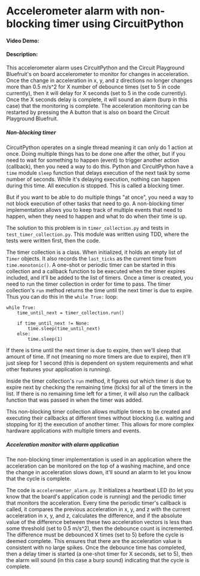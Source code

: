 # Accelerometer alarm with non-blocking timer using CircuitPython
#### Video Demo:  <URL HERE>
#### Description:
This accelerometer alarm uses CircuitPython and the Circuit Playground Bluefruit's on board accelerometer to monitor for changes in acceleration. Once the change in acceleration in x, y, and z directions no longer changes more than 0.5 m/s^2 for X number of debounce times (set to 5 in code currently), then it will delay for X seconds (set to 5 in the code currently). Once the X seconds delay is complete, it will sound an alarm (burp in this case) that the monitoring is complete. The acceleration monitoring can be restarted by pressing the A button that is also on board the Circuit Playground Bluefruit.

##### Non-blocking timer
CircuitPython operates on a single thread meaning it can only do 1 action at once. Doing multiple things has to be done one after the other, but if you need to wait for something to happen (event) to trigger another action (callback), then you need a way to do this. Python and CircuitPython have a `time` module `sleep` function that delays execution of the next task by some number of seconds. While it's delaying execution, nothing can happen during this time. All execution is stopped. This is called a blocking timer.

But if you want to be able to do multiple things "at once", you need a way to not block execution of other tasks that need to go. A non-blocking timer implementation allows you to keep track of multiple events that need to happen, when they need to happen and what to do when their time is up.

The solution to this problem is in `timer_collection.py` and tests in `test_timer_collection.py`. This module was written using TDD, where the tests were written first, then the code.

The timer collection is a class. When initialized, it holds an empty list of `Timer` objects. It also records the `last_ticks` as the current time from `time.monotonic()`. A one-shot or periodic timer can be started in this collection and a callback function to be executed when the timer expires included, and it'll be added to the list of timers. Once a timer is created, you need to run the timer collection in order for time to pass. The timer collection's `run` method returns the time until the next timer is due to expire. Thus you can do this in the `while True:` loop:

```
while True:
    time_until_next = timer_collection.run()

    if time_until_next != None:
        time.sleep(time_until_next)
    else:
        time.sleep(1)
```

If there is time until the next timer is due to expire, then we'll sleep that amount of time. If not (meaning no more timers are due to expire), then it'll just sleep for 1 second (this is dependent on system requirements and what other features your application is running).

Inside the timer collection's `run` method, it figures out which timer is due to expire next by checking the remaining time (ticks) for all of the timers in the list. If there is no remaining time left for a timer, it will also run the callback function that was passed in when the timer was added.

This non-blocking timer collection allows multiple timers to be created and executing their callbacks at different times without blocking (i.e. waiting and stopping for it) the execution of another timer. This allows for more complex hardware applications with multiple timers and events.

##### Acceleration monitor with alarm application

The non-blocking timer implementation is used in an application where the acceleration can be monitored on the top of a washing machine, and once the change in acceleration slows down, it'll sound an alarm to let you know that the cycle is complete.

The code is `accelerometer_alarm.py`. It initializes a heartbeat LED (to let you know that the board's application code is running) and the periodic timer that monitors the acceleration. Every time the periodic timer's callback is called, it compares the previous acceleration in x, y, and z with the current acceleration in x, y, and z, calculates the difference, and if the absolute value of the difference between these two acceleration vectors is less than some threshold (set to 0.5 m/s^2), then the debounce count is incremented. The difference must be debounced X times (set to 5) before the cycle is deemed complete. This ensures that there are the acceleration value is consistent with no large spikes. Once the debounce time has completed, then a delay timer is started (a one-shot timer for X seconds, set to 5), then the alarm will sound (in this case a burp sound) indicating that the cycle is complete.
